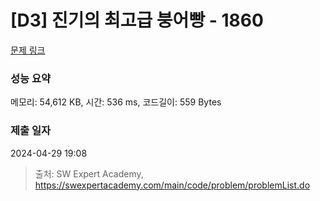 # [D3] 진기의 최고급 붕어빵 - 1860 

[문제 링크](https://swexpertacademy.com/main/code/problem/problemDetail.do?contestProbId=AV5LsaaqDzYDFAXc) 

### 성능 요약

메모리: 54,612 KB, 시간: 536 ms, 코드길이: 559 Bytes

### 제출 일자

2024-04-29 19:08



> 출처: SW Expert Academy, https://swexpertacademy.com/main/code/problem/problemList.do